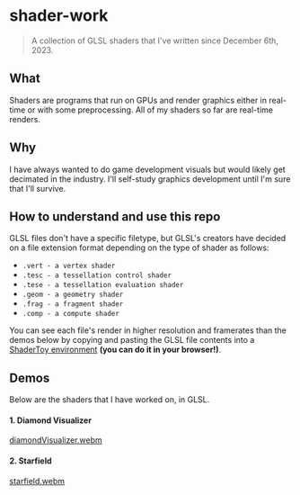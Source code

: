 # shader-work
> A collection of GLSL shaders that I've written since December 6th, 2023.

## What
Shaders are programs that run on GPUs and render graphics either in real-time or with some preprocessing. All of my shaders so far are real-time renders. 

## Why 
I have always wanted to do game development visuals but would likely get decimated in the industry. I'll self-study graphics development until I'm sure that I'll survive.

## How to understand and use this repo
GLSL files don't have a specific filetype, but GLSL's creators have decided on a file extension format depending on the type of shader as follows:
* `.vert - a vertex shader`
* `.tesc - a tessellation control shader`
* `.tese - a tessellation evaluation shader`
* `.geom - a geometry shader`
* `.frag - a fragment shader`
* `.comp - a compute shader`

You can see each file's render in higher resolution and framerates than the demos below by copying and pasting the GLSL file contents into a [ShaderToy environment](https://www.shadertoy.com/new) **(you can do it in your browser!)**.

## Demos
Below are the shaders that I have worked on, in GLSL. 

#### 1. Diamond Visualizer
[diamondVisualizer.webm](https://github.com/tuansydau/shader-work/assets/26176104/4bed8ed5-1b38-4ffc-85b5-a385185be589)

#### 2. Starfield
[starfield.webm](https://github.com/tuansydau/shader-work/assets/26176104/6a06ff33-9692-45a7-926a-277709bf8455)
